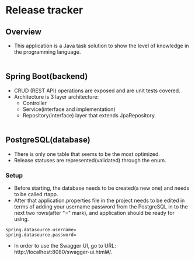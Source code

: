 # Release tracker
## Overview <br/>
* This application is a Java task solution to show the level of knowledge in the programming language. <br /><br />
## Spring Boot(backend) <br />
* CRUD (REST API) operations are exposed and are unit tests covered.<br />
* Architecture is 3 layer architecture:<br>
   * Controller<br/>
   * Service(interface and implementation) <br />
   * Repository(interface) layer that extends JpaRepository.<br /> <br />
  
## PostgreSQL(database) <br />
* There is only one table that seems to be the most optimized.<br />
* Release statuses are represented(validated) through the enum.<br />
### Setup
* Before starting, the database needs to be created(a new one) and needs to be called rtapp.<br />
* After that application.properties file in the project needs to be edited in terms of adding your username password from the PostgreSQL in to the next two rows(after "=" mark), and application should be ready for using.<br />
```
spring.datasource.username=
spring.datasource.password=
```

* In order to use the Swagger UI, go to URL: http://localhost:8080/swagger-ui.html#/.<br />
